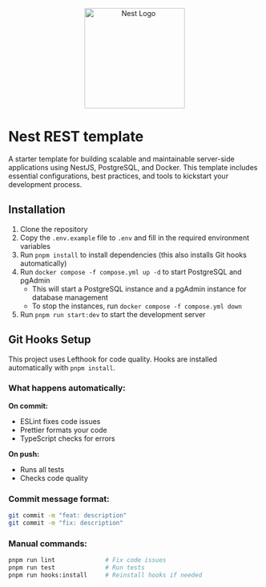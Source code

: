 <p align="center">
  <a href="http://nestjs.com/" target="blank"><img src="https://nestjs.com/img/logo-small.svg" width="200" alt="Nest Logo" /></a>
</p>

# Nest REST template

A starter template for building scalable and maintainable server-side applications using NestJS, PostgreSQL, and Docker. This template includes essential configurations, best practices, and tools to kickstart your development process.

## Installation

1. Clone the repository
2. Copy the `.env.example` file to `.env` and fill in the required environment variables
3. Run `pnpm install` to install dependencies (this also installs Git hooks automatically)
4. Run `docker compose -f compose.yml up -d` to start PostgreSQL and pgAdmin
   - This will start a PostgreSQL instance and a pgAdmin instance for database management
   - To stop the instances, run `docker compose -f compose.yml down`
5. Run `pnpm run start:dev` to start the development server

## Git Hooks Setup

This project uses Lefthook for code quality. Hooks are installed automatically with `pnpm install`.

### What happens automatically:

**On commit:**

- ESLint fixes code issues
- Prettier formats your code
- TypeScript checks for errors

**On push:**

- Runs all tests
- Checks code quality

### Commit message format:

```bash
git commit -m "feat: description"
git commit -m "fix: description"
```

### Manual commands:

```bash
pnpm run lint              # Fix code issues
pnpm run test              # Run tests
pnpm run hooks:install     # Reinstall hooks if needed
```
